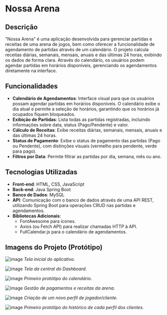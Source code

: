 # Nossa Arena

## Descrição

"Nossa Arena" é uma aplicação desenvolvida para gerenciar partidas e receitas de uma arena de jogos, bem como oferecer a funcionalidade de agendamento de partidas através de um calendário. O projeto calcula receitas diárias, semanais, mensais, anuais e das últimas 24 horas, exibindo os dados de forma clara. Através do calendário, os usuários podem agendar partidas em horários disponíveis, gerenciando os agendamentos diretamente na interface.

## Funcionalidades

- **Calendário de Agendamentos**: Interface visual para que os usuários possam agendar partidas em horários disponíveis. O calendário exibe o dia atual e permite a seleção de horários, garantindo que os horários já ocupados fiquem bloqueados.
- **Exibição de Partidas**: Lista todas as partidas registradas, incluindo informações sobre data, status (Pago/Pendente) e valor.
- **Cálculo de Receitas**: Exibe receitas diárias, semanais, mensais, anuais e das últimas 24 horas.
- **Status de Pagamento**: Exibe o status de pagamento das partidas (Pago ou Pendente), com distinções visuais (vermelho para pendente, verde para pago).
- **Filtros por Data**: Permite filtrar as partidas por dia, semana, mês ou ano.

## Tecnologias Utilizadas

- **Front-end**: HTML, CSS, JavaScript
- **Back-end**: Java Spring Boot
- **Banco de Dados**: MySQL
- **API**: Comunicação com o banco de dados através de uma API REST, utilizando Spring Boot para operações CRUD nas partidas e agendamentos.
- **Bibliotecas Adicionais**: 
  - FontAwesome para ícones.
  - Axios (ou Fetch API) para realizar chamadas HTTP à API.
  - FullCalendar.js para o calendário de agendamentos. 

## Imagens do Projeto (Protótipo)

![image](https://github.com/user-attachments/assets/37e64dc5-98b5-484b-99c5-6cef828e9be1)
*Tela inicial do aplicativo.*

![image](https://github.com/user-attachments/assets/c6f8e672-63bf-482b-8bf8-b04a8eef6725)
*Tela da central do Dashboard.*

![image](https://github.com/user-attachments/assets/031246c0-cf54-44a8-9bb8-2cc11a72713e)
*Primeiro protótipo do calendário.*

![image](https://github.com/user-attachments/assets/4d937c8c-aa0a-4784-bdd7-d7c0bbf865ab)
*Gestão de pagamentos e receitas da arena.*

![image](https://github.com/user-attachments/assets/13f28cbf-04a3-4574-b08a-33221a874832)
*Criação de um novo perfil de jogador/cliente.*

![image](https://github.com/user-attachments/assets/3339b944-6548-4588-bb1b-0e5cff7ad91e)
*Primeiro protótipo do histórico de cada perfil dos clientes.*

